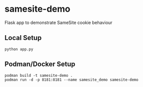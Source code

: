 # samesite-demo
Flask app to demonstrate SameSite cookie behaviour

## Local Setup
```
python app.py
```

## Podman/Docker Setup
```
podman build -t samesite-demo .
podman run -d -p 8181:8181 --name samesite_demo samesite-demo
```